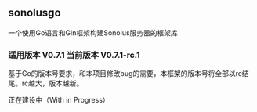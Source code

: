 ## sonolusgo

一个使用Go语言和Gin框架构建Sonolus服务器的框架库

### 适用版本 V0.7.1 当前版本 V0.7.1-rc.1

基于Go的版本号要求，和本项目修改bug的需要，本框架的版本号将全部以rc结尾。rc越大，版本越新。

正在建设中（With in Progress）